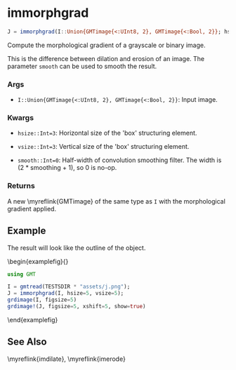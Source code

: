 # immorphgrad

```julia
J = immorphgrad(I::Union{GMTimage{<:UInt8, 2}, GMTimage{<:Bool, 2}}; hsize=3, vsize=3, smooth=0)::GMTimage
```

Compute the morphological gradient of a grayscale or binary image.

This is the difference between dilation and erosion of an image. The parameter `smooth` can be used to
smooth the result.

### Args
- `I::Union{GMTimage{<:UInt8, 2}, GMTimage{<:Bool, 2}}`: Input image.

### Kwargs
- `hsize::Int=3`: Horizontal size of the 'box' structuring element.

- `vsize::Int=3`: Vertical size of the 'box' structuring element.

- `smooth::Int=0`: Half-width of convolution smoothing filter. The width is (2 * smoothing + 1), so 0 is no-op.

### Returns
A new \myreflink{GMTimage} of the same type as `I` with the morphological gradient applied.

Example
-------

The result will look like the outline of the object.

\begin{examplefig}{}
```julia
using GMT

I = gmtread(TESTSDIR * "assets/j.png");
J = immorphgrad(I, hsize=5, vsize=5);
grdimage(I, figsize=5)
grdimage!(J, figsize=5, xshift=5, show=true)
```
\end{examplefig}


See Also
--------

\myreflink{imdilate}, \myreflink{imerode}
